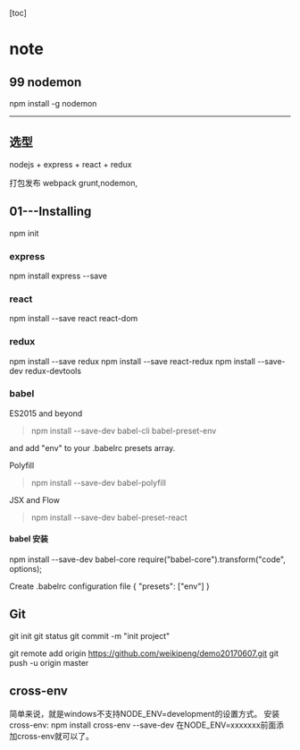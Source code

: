 [toc]

note
=====

## 99 	nodemon
npm install -g nodemon

---------
## 选型
nodejs + express + react + redux

打包发布 webpack
 grunt,nodemon,

## 01---Installing
npm init

### express
npm install express --save

### react
npm install --save react react-dom

### redux
npm install --save redux
npm install --save react-redux
npm install --save-dev redux-devtools

### babel
ES2015 and beyond
> npm install --save-dev babel-cli babel-preset-env

and add "env" to your .babelrc presets array.

Polyfill
> npm install --save-dev babel-polyfill

JSX and Flow

> npm install --save-dev babel-preset-react

#### babel 安装

npm install --save-dev babel-core
require("babel-core").transform("code", options);

Create .babelrc configuration file
{
  "presets": ["env"]
}

## Git
git init
git status
git commit -m "init project"

git remote add origin https://github.com/weikipeng/demo20170607.git
git push -u origin master

## cross-env
简单来说，就是windows不支持NODE_ENV=development的设置方式。
安装cross-env:
npm install cross-env --save-dev
在NODE_ENV=xxxxxxx前面添加cross-env就可以了。
